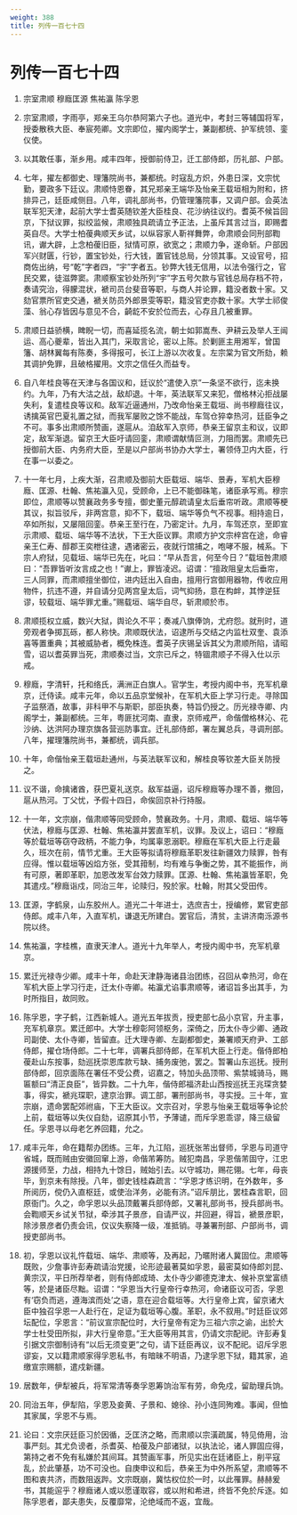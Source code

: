 ```yaml
---
weight: 388
title: 列传一百七十四
---
```


# 列传一百七十四

1. <span id="列传一百七十四-1"></span>
宗室肃顺 穆廕匡源 焦祐瀛 陈孚恩

2. <span id="列传一百七十四-2"></span>
宗室肃顺，字雨亭，郑亲王乌尔恭阿第六子也。道光中，考封三等辅国将军，授委散秩大臣、奉宸苑卿。文宗即位，擢内阁学士，兼副都统、护军统领、銮仪使。

3. <span id="列传一百七十四-3"></span>
以其敢任事，渐乡用。咸丰四年，授御前侍卫，迁工部侍郎，历礼部、户部。

4. <span id="列传一百七十四-4"></span>
七年，擢左都御史、理籓院尚书，兼都统。时寇乱方炽，外患日深，文宗忧勤，要政多下廷议。肃顺恃恩眷，其兄郑亲王端华及怡亲王载垣相为附和，挤排异己，廷臣咸侧目。八年，调礼部尚书，仍管理籓院事，又调户部。会英法联军犯天津，起前大学士耆英随钦差大臣桂良、花沙纳往议约。耆英不候旨回京，下狱议罪，拟绞监候，肃顺独具疏请立予正法，上虽斥其言过当，即赐耆英自尽。大学士柏葰典顺天乡试，以纵容家人靳祥舞弊，命肃顺会同刑部鞫讯，谳大辟，上念柏葰旧臣，狱情可原，欲宽之；肃顺力争，遂命斩。户部因军兴财匮，行钞，置宝钞处，行大钱，置官钱总局，分领其事。又设官号，招商佐出纳，号“乾”字者四，“宇”字者五。钞弊大钱无信用，以法令强行之，官民交累，徒滋弊窦。肃顺察宝钞处所列“宇”字五号欠款与官钱总局存档不符，奏请究治，得朦混状，褫司员台斐音等职，与商人并论罪，籍没者数十家。又劾官票所官吏交通，褫关防员外郎景雯等职，籍没官吏亦数十家。大学士祁俊藻、翁心存皆因与意见不合，齮龁不安於位而去，心存且几被重罪。

5. <span id="列传一百七十四-5"></span>
肃顺日益骄横，睥睨一切，而喜延揽名流，朝士如郭嵩焘、尹耕云及举人王闿运、高心夔辈，皆出入其门，采取言论，密以上陈。於剿匪主用湘军，曾国籓、胡林翼每有陈奏，多得报可，长江上游以次收复。左宗棠为官文所劾，赖其调护免罪，且破格擢用。文宗之信任久而益专。

6. <span id="列传一百七十四-6"></span>
自八年桂良等在天津与各国议和，廷议於“遣使入京”一条坚不欲行，迄未换约。九年，乃有大沽之战，敌却退。十年，英法联军又来犯，僧格林沁拒战屡失利，复遣桂良等议和。敌军近逼通州，乃改命怡亲王载垣、尚书穆廕往议，诱擒英官巴夏礼置之狱，而我军屡败之馀不能战，车驾仓猝幸热河，廷臣争之不可。事多出肃顺所赞画，遂扈从。洎敌军入京师，恭亲王留京主和议，议即定，敌军渐退。留京王大臣吁请回銮，肃顺谓献情叵测，力阻而罢。肃顺先已授御前大臣、内务府大臣，至是以户部尚书协办大学士，署领侍卫内大臣，行在事一以委之。

7. <span id="列传一百七十四-7"></span>
十一年七月，上疾大渐，召肃顺及御前大臣载垣、端华、景寿，军机大臣穆廕、匡源、杜翰、焦祐瀛入见，受顾命，上已不能御硃笔，诸臣承写焉。穆宗即位，肃顺等以赞襄政务多专擅，御史董元醇疏请皇太后垂帘听政。肃顺等梗其议，拟旨驳斥，非两宫意，抑不下，载垣、端华等负气不视事。相持逾日，卒如所拟，又屡阻回銮。恭亲王至行在，乃密定计。九月，车驾还京，至即宣示肃顺、载垣、端华等不法状，下王大臣议罪。肃顺方护文宗梓宫在途，命睿亲王仁寿、醇郡王奕枻往逮，遇诸密云，夜就行馆捕之，咆哮不服，械系。下宗人府狱，见载垣、端华已先在，叱曰：“早从吾言，何至今日？”载垣咎肃顺曰：“吾罪皆听汝言成之也！”谳上，罪皆凌迟。诏谓：“擅政阻皇太后垂帘，三人同罪，而肃顺擅坐御位，进内廷出入自由，擅用行宫御用器物，传收应用物件，抗违不遵，并自请分见两宫皇太后，词气抑扬，意在构衅，其悖逆狂谬，较载垣、端华罪尤重。”赐载垣、端华自尽，斩肃顺於市。

8. <span id="列传一百七十四-8"></span>
肃顺揽权立威，数兴大狱，舆论久不平；奏减八旗俸饷，尤府怨。就刑时，道旁观者争掷瓦砾，都人称快。肃顺既伏法，诏逮所与交结之内监杜双奎、袁添喜等置重典；其被威胁者，概免株连。耆英子庆锡呈诉其父为肃顺所陷，请昭雪，诏以耆英罪当死，肃顺奏过当，文宗已斥之，特锢肃顺子不得入仕以示戒。

9. <span id="列传一百七十四-9"></span>
穆廕，字清轩，托和络氏，满洲正白旗人。官学生，考授内阁中书，充军机章京，迁侍读。咸丰元年，命以五品京堂候补，在军机大臣上学习行走。寻除国子监祭酒，故事，非科甲不与斯职，部臣执奏，特旨仍授之。历光禄寺卿、内阁学士，兼副都统。三年，粤匪扰河南、直隶，京师戒严，命偕僧格林沁、花沙纳、达洪阿办理京旗各营巡防事宜。迁礼部侍郎，署左翼总兵，寻调刑部。八年，擢理籓院尚书，兼都统，调兵部。

10. <span id="列传一百七十四-10"></span>
十年，命偕怡亲王载垣赴通州，与英法联军议和，解桂良等钦差大臣关防授之。

11. <span id="列传一百七十四-11"></span>
议不谐，命擒诸酋，获巴夏礼送京。敌军益逼，诏斥穆廕等办理不善，撤回，扈从热河。丁父忧，予假十四日，命俟回京补行持服。

12. <span id="列传一百七十四-12"></span>
十一年，文宗崩，偕肃顺等同受顾命，赞襄政务。十月，肃顺、载垣、端华等伏法，穆廕与匡源、杜翰、焦祐瀛并罢直军机，议罪。及议上，诏曰：“穆廕等於载垣等窃夺政柄，不能力争，均属辜恩溺职。穆廕在军机大臣上行走最久，班次在前，情节尤重。王大臣等拟请将穆廕革职发往新疆效力赎罪，咎有应得。惟以载垣等凶焰方张，受其箝制，均有难与争衡之势，其不能振作，尚有可原，著即革职，加恩改发军台效力赎罪。匡源、杜翰、焦祐瀛皆革职，免其遣戍。”穆廕诣戍，同治三年，论赎归，殁於家。杜翰，附其父受田传。

13. <span id="列传一百七十四-13"></span>
匡源，字鹤泉，山东胶州人。道光二十年进士，选庶吉士，授编修，累官吏部侍郎。咸丰八年，入直军机，谦退无所建白。罢官后，清贫，主讲济南泺源书院以终。

14. <span id="列传一百七十四-14"></span>
焦祐瀛，字桂樵，直隶天津人。道光十九年举人，考授内阁中书，充军机章京。

15. <span id="列传一百七十四-15"></span>
累迁光禄寺少卿。咸丰十年，命赴天津静海诸县治团练，召回从幸热河，命在军机大臣上学习行走，迁太仆寺卿。祐瀛尤谄事肃顺等，诸诏旨多出其手，为时所指目，故同败。

16. <span id="列传一百七十四-16"></span>
陈孚恩，字子鹤，江西新城人。道光五年拔贡，授吏部七品小京官，升主事，充军机章京。累迁郎中。大学士穆彰阿领枢务，深倚之，历太仆寺少卿、通政司副使、太仆寺卿，皆留直。迁大理寺卿、左副都御史，兼署顺天府尹、工部侍郎，擢仓场侍郎。二十七年，调署兵部侍郎，在军机大臣上行走。偕侍郎柏葰赴山东按事，劾巡抚崇恩库款亏缺、捕务废弛，罢之。暂署山东巡抚。授刑部侍郎，回京面陈在署任不受公费，诏嘉之，特加头品顶带、紫禁城骑马，赐匾额曰“清正良臣”，皆异数。二十九年，偕侍郎福济赴山西按巡抚王兆琛贪婪事，得实，褫兆琛职，逮京治罪。调工部，署刑部尚书，寻实授。三十年，宣宗崩，遗命罢配郊祔庙，下王大臣议。文宗召对，孚恩与怡亲王载垣等争论於上前，载垣等以失仪自劾，诏原其小节，予薄谴，而斥孚恩乖谬，降三级留任。孚恩寻以母老乞养回籍，允之。

17. <span id="列传一百七十四-17"></span>
咸丰元年，命在籍帮办团练。三年，九江陷，巡抚张芾出督师，孚恩与司道守省城，既而贼由安徽回窜上游，命偕芾筹防。贼犯南昌，孚恩偕芾固守，江忠源援师至，力战，相持九十馀日，贼始引去。以守城功，赐花翎。七年，母丧毕，到京未有除授。八年，御史钱桂森疏言：“孚恩才练识明，在外数年，多所阅历，傥仍入直枢廷，或使治洋务，必能有济。”诏斥朋比，罢桂森言职，回原衙门。久之，命孚恩以头品顶戴署兵部侍郎，又署礼部尚书，授兵部尚书。会鞫顺天乡试关节狱，牵涉其子景彦，自请严议，并回避，得旨，褫景彦职，除涉景彦者仍责会讯，仅议失察降一级，准抵销。寻兼署刑部、户部尚书，调授吏部尚书。

18. <span id="列传一百七十四-18"></span>
初，孚恩以议礼忤载垣、端华、肃顺等，及再起，乃暱附诸人冀固位。肃顺等既败，少詹事许彭寿疏请治党援，论形迹最著莫如孚恩，最密莫如侍郎刘昆、黄宗汉，平日所荐举者，则有侍郎成琦、太仆寺少卿德克津太、候补京堂富绩等，於是诸臣尽黜。诏谓：“孚恩当大行皇帝行幸热河，命诸臣议可否，孚恩有‘窃负而逃，遵海滨而处’之语，意在迎合载垣等。大行皇帝上宾，留京诸大臣中独召孚恩一人赴行在，足证为载垣等心腹。革职，永不叙用。”时廷臣议郊坛配位，孚恩言：“前议宣宗配位时，大行皇帝有定为三祖六宗之谕，出於大学士杜受田所拟，非大行皇帝意。”王大臣等用其言，仍请文宗配祀。许彭寿复引据文宗御制诗有“以后无须变更”之句，请下廷臣再议，议不配祀。诏斥孚恩谬妄，又以籍肃顺家得孚恩私书，有暗昧不明语，乃逮孚恩下狱，籍其家，追缴宣宗赐额，遣戍新疆。

19. <span id="列传一百七十四-19"></span>
居数年，伊犁被兵，将军常清等奏孚恩筹饷治军有劳，命免戍，留助理兵饷。

20. <span id="列传一百七十四-20"></span>
同治五年，伊犁陷，孚恩及妾黄、子景和、媳徐、孙小连同殉难。事闻，但恤其家属，孚恩不与焉。

21. <span id="列传一百七十四-21"></span>
论曰：文宗厌廷臣习於因循，乏匡济之略，而肃顺以宗潢疏属，特见倚用，治事严刻。其尤负谤者，杀耆英、柏葰及户部诸狱，以执法论，诸人罪固应得，第持之者不免有私嫌於其间耳。其赞画军事，所见实出在廷诸臣上，削平寇乱，於此肇基，功不可没也。自庚申议和后，恭亲王为中外所系望，肃顺等不图和衷共济，而数阻返跸。文宗既崩，冀怙权位於一时，以此罹罪。赫赫爰书，其能逭乎？穆廕诸人或以愿谨取容，或以附和希进，终皆不免於斥逐。如陈孚恩者，鄙夫患失，反覆靡常，沦绝域而不返，宜哉。
